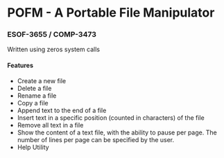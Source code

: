 # POFM - A Portable File Manipulator
### ESOF-3655 / COMP-3473

Written using zeros system calls

#### Features
*	Create a new file
*	Delete a file
*	Rename a file
*	Copy a file
*	Append text to the end of a file
*	Insert text in a specific position (counted in characters) of the file
*	Remove all text in a file
*	Show the content of a text file, with the ability to pause per page. The number of lines per page can be specified by the user.
* Help Utility


